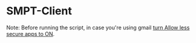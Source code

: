 # SMPT-Client 

Note: Before running the script, in case you're using gmail [turn Allow less secure apps to ON](https://myaccount.google.com/lesssecureapps).